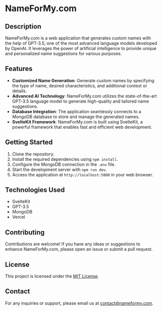 # NameForMy.com

## Description

NameForMy.com is a web application that generates custom names with the help of GPT-3.5, one of the most advanced language models developed by OpenAI. It leverages the power of artificial intelligence to provide unique and personalized name suggestions for various purposes.

## Features

- **Customized Name Generation**: Generate custom names by specifying the type of name, desired characteristics, and additional context or details.
- **Advanced AI Technology**: NameForMy.com utilizes the state-of-the-art GPT-3.5 language model to generate high-quality and tailored name suggestions.
- **Database Integration**: The application seamlessly connects to a MongoDB database to store and manage the generated names.
- **SvelteKit Framework**: NameForMy.com is built using SvelteKit, a powerful framework that enables fast and efficient web development.

## Getting Started

1. Clone the repository.
2. Install the required dependencies using `npm install`.
3. Configure the MongoDB connection in the `.env` file.
4. Start the development server with `npm run dev`.
5. Access the application at `http://localhost:5000` in your web browser.

## Technologies Used

- SvelteKit
- GPT-3.5
- MongoDB
- Vercel

## Contributing

Contributions are welcome! If you have any ideas or suggestions to enhance NameForMy.com, please open an issue or submit a pull request.

## License

This project is licensed under the [MIT License](https://opensource.org/licenses/MIT).

## Contact

For any inquiries or support, please email us at [contact@nameformy.com](mailto:contact@nameformy.com).